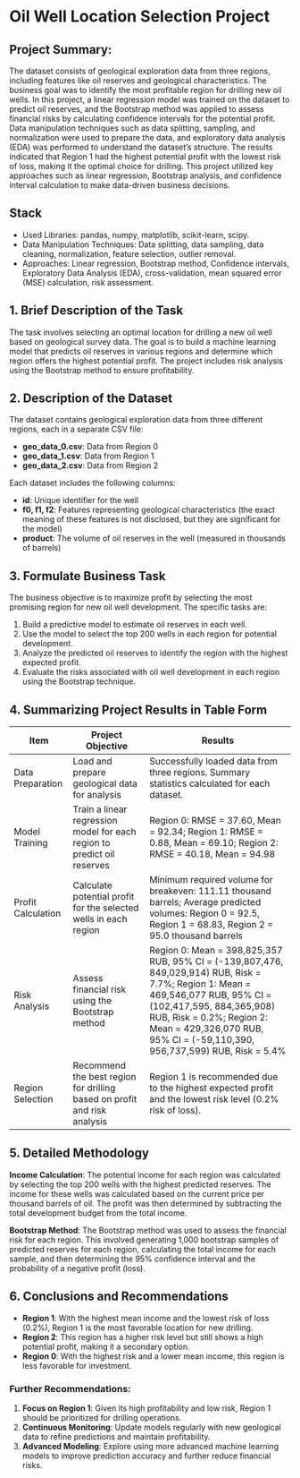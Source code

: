 
# Oil Well Location Selection Project

## Project Summary:
The dataset consists of geological exploration data from three regions, including features like oil reserves and geological characteristics. The business goal was to identify the most profitable region for drilling new oil wells.
In this project, a linear regression model was trained on the dataset to predict oil reserves, and the Bootstrap method was applied to assess financial risks by calculating confidence intervals for the potential profit. Data manipulation techniques such as data splitting, sampling, and normalization were used to prepare the data, and exploratory data analysis (EDA) was performed to understand the dataset’s structure.
The results indicated that Region 1 had the highest potential profit with the lowest risk of loss, making it the optimal choice for drilling. This project utilized key approaches such as linear regression, Bootstrap analysis, and confidence interval calculation to make data-driven business decisions.

## Stack
- Used Libraries: pandas, numpy, matplotlib, scikit-learn, scipy.
- Data Manipulation Techniques: Data splitting, data sampling, data cleaning, normalization, feature selection, outlier removal.
- Approaches: Linear regression, Bootstrap method, Confidence intervals, Exploratory Data Analysis (EDA), cross-validation, mean squared error (MSE) calculation, risk assessment.

## 1. Brief Description of the Task
The task involves selecting an optimal location for drilling a new oil well based on geological survey data. The goal is to build a machine learning model that predicts oil reserves in various regions and determine which region offers the highest potential profit. The project includes risk analysis using the Bootstrap method to ensure profitability.

## 2. Description of the Dataset
The dataset contains geological exploration data from three different regions, each in a separate CSV file:
- **geo_data_0.csv**: Data from Region 0
- **geo_data_1.csv**: Data from Region 1
- **geo_data_2.csv**: Data from Region 2

Each dataset includes the following columns:
- **id**: Unique identifier for the well
- **f0, f1, f2**: Features representing geological characteristics (the exact meaning of these features is not disclosed, but they are significant for the model)
- **product**: The volume of oil reserves in the well (measured in thousands of barrels)

## 3. Formulate Business Task
The business objective is to maximize profit by selecting the most promising region for new oil well development. The specific tasks are:
1. Build a predictive model to estimate oil reserves in each well.
2. Use the model to select the top 200 wells in each region for potential development.
3. Analyze the predicted oil reserves to identify the region with the highest expected profit.
4. Evaluate the risks associated with oil well development in each region using the Bootstrap technique.

## 4. Summarizing Project Results in Table Form

| Item                           | Project Objective                                                               | Results                                                                                                    |
|-------------------------------|---------------------------------------------------------------------------------|------------------------------------------------------------------------------------------------------------|
| Data Preparation              | Load and prepare geological data for analysis                                    | Successfully loaded data from three regions. Summary statistics calculated for each dataset.               |
| Model Training                | Train a linear regression model for each region to predict oil reserves          | Region 0: RMSE = 37.60, Mean = 92.34; Region 1: RMSE = 0.88, Mean = 69.10; Region 2: RMSE = 40.18, Mean = 94.98 |
| Profit Calculation            | Calculate potential profit for the selected wells in each region                 | Minimum required volume for breakeven: 111.11 thousand barrels; Average predicted volumes: Region 0 = 92.5, Region 1 = 68.83, Region 2 = 95.0 thousand barrels |
| Risk Analysis                 | Assess financial risk using the Bootstrap method                                 | Region 0: Mean = 398,825,357 RUB, 95% CI = (-139,807,476, 849,029,914) RUB, Risk = 7.7%; Region 1: Mean = 469,546,077 RUB, 95% CI = (102,417,595, 884,365,908) RUB, Risk = 0.2%; Region 2: Mean = 429,326,070 RUB, 95% CI = (-59,110,390, 956,737,599) RUB, Risk = 5.4% |
| Region Selection              | Recommend the best region for drilling based on profit and risk analysis         | Region 1 is recommended due to the highest expected profit and the lowest risk level (0.2% risk of loss). |

## 5. Detailed Methodology

**Income Calculation**: 
The potential income for each region was calculated by selecting the top 200 wells with the highest predicted reserves. The income for these wells was calculated based on the current price per thousand barrels of oil. The profit was then determined by subtracting the total development budget from the total income.

**Bootstrap Method**:
The Bootstrap method was used to assess the financial risk for each region. This involved generating 1,000 bootstrap samples of predicted reserves for each region, calculating the total income for each sample, and then determining the 95% confidence interval and the probability of a negative profit (loss).

## 6. Conclusions and Recommendations
- **Region 1**: With the highest mean income and the lowest risk of loss (0.2%), Region 1 is the most favorable location for new drilling.
- **Region 2**: This region has a higher risk level but still shows a high potential profit, making it a secondary option.
- **Region 0**: With the highest risk and a lower mean income, this region is less favorable for investment.

### Further Recommendations:
1. **Focus on Region 1**: Given its high profitability and low risk, Region 1 should be prioritized for drilling operations.
2. **Continuous Monitoring**: Update models regularly with new geological data to refine predictions and maintain profitability.
3. **Advanced Modeling**: Explore using more advanced machine learning models to improve prediction accuracy and further reduce financial risks.
